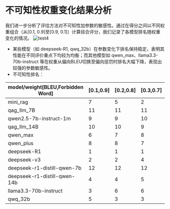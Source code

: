 # 不可知性权重变化结果分析
我们进一步分析了评估方法对不可知性加参数的敏感性。通过在得分之间以不同权重组合（从[0.1, 0.9]至[0.9, 0.1]）计算综合评分，我们记录了各模型排名随权重变化的情况。
![test4](https://github.com/user-attachments/assets/8d90639c-4c26-4b7a-a97c-7add116ca0c6)
- 某些模型（如 deepseek-R1, qwq_32b）在参数变化下排名保持稳定，表明其性能在不同评价重点下均较为均衡；而其他模型如 qwen_max、llama3.3-70b-instruct 等在权重从偏向BLEU切换至偏向惩罚时排名大幅下降，表现出较强的参数敏感性。
- 不可知性排名：

| model/weight[BLEU,Forbidden Word]| [0.1,0.9] | [0.2,0.8] | [0.3,0.7] | [0.4,0.6] | [0.5,0.5] | [0.6,0.4] | [0.7,0.3] | [0.8,0.2] | [0.9,0.1] |
| ---------------------------- | --------- | --------- | --------- | --------- | --------- | --------- | --------- | --------- | --------- |
| mini_rag                     | 7         | 5         | 2         | 2         | 1         | 1         | 1         | 1         | 1         |
| qag_llm_7B                   | 11        | 11        | 11        | 11        | 11        | 11        | 11        | 9         | 8         |
| qwen2.5-7b-instruct-1m       | 9         | 9         | 10        | 10        | 10        | 10        | 8         | 8         | 9         |
| qag_llm_14B                  | 10        | 10        | 9         | 9         | 8         | 7         | 6         | 5         | 5         |
| qwen_max                     | 6         | 7         | 8         | 8         | 9         | 9         | 10        | 10        | 10        |
| qwen_plus                    | 8         | 8         | 7         | 7         | 6         | 6         | 7         | 7         | 7         |
| deepseek-R1                  | 1         | 1         | 1         | 1         | 2         | 2         | 2         | 2         | 2         |
| deepseek-v3                  | 2         | 2         | 4         | 5         | 5         | 5         | 5         | 6         | 6         |
| deepseek-r1-distill-qwen-7b  | 12        | 12        | 12        | 12        | 12        | 12        | 12        | 12        | 12        |
| deepseek-r1-distill-qwen-14b | 4         | 4         | 5         | 4         | 4         | 4         | 4         | 4         | 4         |
| llama3.3-70b-instruct        | 3         | 6         | 6         | 6         | 7         | 8         | 9         | 11        | 11        |
| qwq_32b                      | 5         | 3         | 3         | 3         | 3         | 3         | 3         | 3         | 3         |

